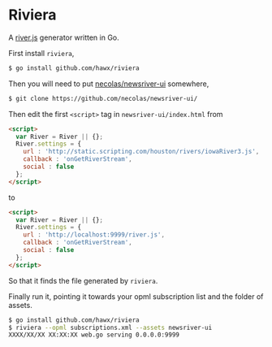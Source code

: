 # Riviera

A [river.js][] generator written in Go.

First install `riviera`,

``` bash
$ go install github.com/hawx/riviera
```

Then you will need to put [necolas/newsriver-ui][newsriver-ui] somewhere,

``` bash
$ git clone https://github.com/necolas/newsriver-ui/
```

Then edit the first `<script>` tag in `newsriver-ui/index.html` from

``` html
<script>
  var River = River || {};
  River.settings = {
    url : 'http://static.scripting.com/houston/rivers/iowaRiver3.js',
    callback : 'onGetRiverStream',
    social : false
  };
</script>
```

to

``` html
<script>
  var River = River || {};
  River.settings = {
    url : 'http://localhost:9999/river.js',
    callback : 'onGetRiverStream',
    social : false
  };
</script>
```

So that it finds the file generated by `riviera`.

Finally run it, pointing it towards your opml subscription list and the folder
of assets.

``` bash
$ go install github.com/hawx/riviera
$ riviera --opml subscriptions.xml --assets newsriver-ui
XXXX/XX/XX XX:XX:XX web.go serving 0.0.0.0:9999
```

[river.js]:     http://riverjs.org
[newsriver-ui]: https://github.com/necolas/newsriver-ui/
